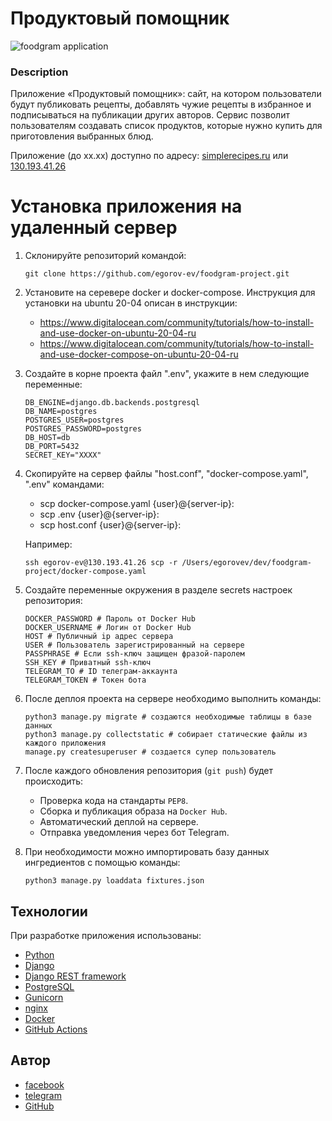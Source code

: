 # Продуктовый помощник

![foodgram application](https://github.com/egorov-ev/foodgram-project/workflows/foodgram%20application/badge.svg)

### Description

Приложение «Продуктовый помощник»: сайт, на котором пользователи будут
публиковать рецепты, добавлять чужие рецепты в избранное и подписываться на
публикации других авторов. Сервис позволит пользователям создавать список
продуктов, которые нужно купить для приготовления выбранных блюд.

Приложение (до хх.хх) доступно по адресу: [simplerecipes.ru](simplerecipes.ru)
или [130.193.41.26](http://130.193.41.26)

# Установка приложения на удаленный сервер

1. Склонируйте репозиторий командой:
    ```
    git clone https://github.com/egorov-ev/foodgram-project.git
    ```
2. Установите на серевере docker и docker-compose. Инструкция для установки на
   ubuntu 20-04 описан в инструкции:
    - https://www.digitalocean.com/community/tutorials/how-to-install-and-use-docker-on-ubuntu-20-04-ru
    - https://www.digitalocean.com/community/tutorials/how-to-install-and-use-docker-compose-on-ubuntu-20-04-ru
3. Создайте в корне проекта файл ".env", укажите в нем следующие переменные:
    ```
    DB_ENGINE=django.db.backends.postgresql
    DB_NAME=postgres
    POSTGRES_USER=postgres
    POSTGRES_PASSWORD=postgres
    DB_HOST=db
    DB_PORT=5432
    SECRET_KEY="ХХХХ"
    ```
4. Скопируйте на сервер файлы "host.conf", "docker-compose.yaml", ".env"
   командами:
    * scp docker-compose.yaml {user}@{server-ip}:
    * scp .env {user}@{server-ip}:
    * scp host.conf {user}@{server-ip}:

   Например:
   ```
   ssh egorov-ev@130.193.41.26 scp -r /Users/egorovev/dev/foodgram-project/docker-compose.yaml
   ```
5. Создайте переменные окружения в разделе secrets настроек репозитория:
    ```
    DOCKER_PASSWORD # Пароль от Docker Hub
    DOCKER_USERNAME # Логин от Docker Hub
    HOST # Публичный ip адрес сервера
    USER # Пользователь зарегистрированный на сервере
    PASSPHRASE # Если ssh-ключ защищен фразой-паролем
    SSH_KEY # Приватный ssh-ключ
    TELEGRAM_TO # ID телеграм-аккаунта
    TELEGRAM_TOKEN # Токен бота
    ```
6. После деплоя проекта на сервере необходимо выполнить команды:
   ```
   python3 manage.py migrate # cоздаются необходимые таблицы в базе данных
   python3 manage.py collectstatic # собирает статические файлы из каждого приложения
   manage.py createsuperuser # создается супер пользователь
   ```
7. После каждого обновления репозитория (`git push`) будет происходить:
    - Проверка кода на стандарты `PEP8`.
    - Сборка и публикация образа на `Docker Hub`.
    - Автоматический деплой на сервере.
    - Отправка уведомления через бот Telegram.

8. При необходимости можно импортировать базу данных ингредиентов с помощью
   команды:
   ```
   python3 manage.py loaddata fixtures.json
   ```

## Технологии

При разработке приложения использованы:

* [Python](https://www.python.org/)
* [Django](https://www.djangoproject.com/)
* [Django REST framework](https://www.django-rest-framework.org/)
* [PostgreSQL](https://www.postgresql.org/)
* [Gunicorn](https://gunicorn.org/)
* [nginx](https://nginx.org)
* [Docker](https://www.docker.com/)
* [GitHub Actions](https://github.com/features/actions)

## Автор

* [facebook](https://www.facebook.com/theonlyegor)
* [telegram](https://t.me/e_egor)
* [GitHub](https://github.com/egorov-ev)